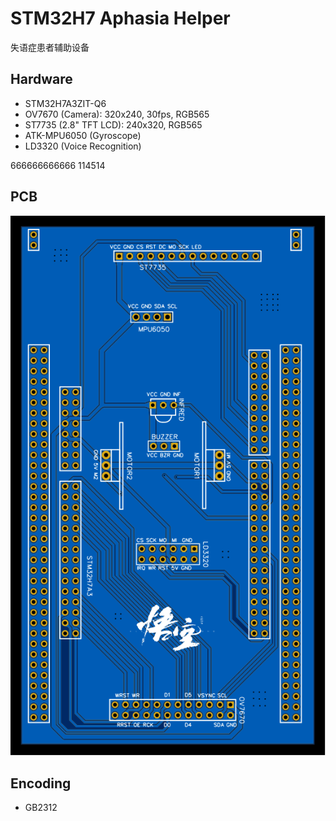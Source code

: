 # STM32H7 Aphasia Helper
失语症患者辅助设备

## Hardware
- STM32H7A3ZIT-Q6
- OV7670 (Camera): 320x240, 30fps, RGB565
- ST7735 (2.8" TFT LCD): 240x320, RGB565
- ATK-MPU6050 (Gyroscope)
- LD3320 (Voice Recognition)

666666666666
114514

## PCB
![](./imgs/PCB.svg)

## Encoding
- GB2312